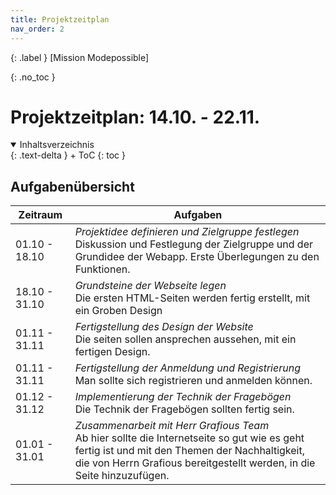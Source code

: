 ```yaml
---
title: Projektzeitplan
nav_order: 2
---
```


{: .label }
[Mission Modepossible]

{: .no_toc }
# Projektzeitplan: 14.10. - 22.11.

<details open markdown="block">
{: .text-delta }
<summary>Inhaltsverzeichnis</summary>
+ ToC
{: toc }
</details>

## Aufgabenübersicht

| Zeitraum        | Aufgaben                                                                                         |
|-----------------|--------------------------------------------------------------------------------------------------|
| 01.10 - 18.10   | *Projektidee definieren und Zielgruppe festlegen*<br>Diskussion und Festlegung der Zielgruppe und der Grundidee der Webapp. Erste Überlegungen zu den Funktionen. |
| 18.10 - 31.10   | *Grundsteine der Webseite legen*<br> Die ersten HTML-Seiten werden fertig erstellt, mit ein Groben Design |
| 01.11 - 31.11   | *Fertigstellung des Design der Website*<br> Die seiten sollen ansprechen aussehen, mit ein fertigen Design.  |
| 01.11 - 31.11   | *Fertigstellung der Anmeldung und Registrierung*<br> Man sollte sich registrieren und anmelden können.  |
| 01.12 - 31.12   | *Implementierung der Technik der Fragebögen*<br> Die Technik der Fragebögen sollten fertig sein.  |
| 01.01 - 31.01   | *Zusammenarbeit mit Herr Grafious Team*<br> Ab hier sollte die Internetseite so gut wie es geht fertig ist und mit den Themen der Nachhaltigkeit, die von Herrn Grafious bereitgestellt werden, in die Seite hinzuzufügen.  |
